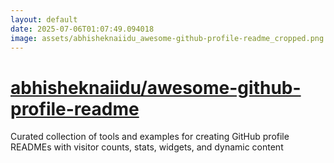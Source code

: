 ```yaml
---
layout: default
date: 2025-07-06T01:07:49.094018
image: assets/abhisheknaiidu_awesome-github-profile-readme_cropped.png
---
```


# [abhisheknaiidu/awesome-github-profile-readme](https://github.com/abhisheknaiidu/awesome-github-profile-readme)

Curated collection of tools and examples for creating GitHub profile READMEs with visitor counts, stats, widgets, and dynamic content
